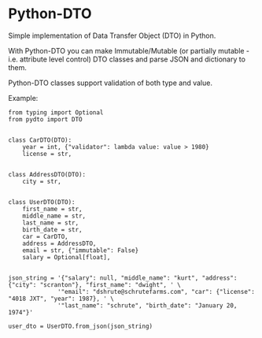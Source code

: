 # Python-DTO

Simple implementation of Data Transfer Object (DTO) in Python. 

With Python-DTO you can make Immutable/Mutable (or partially mutable - i.e. attribute level control) DTO classes
and parse JSON and dictionary to them.

Python-DTO classes support validation of both type and value.

Example:

```
from typing import Optional
from pydto import DTO


class CarDTO(DTO):
    year = int, {"validator": lambda value: value > 1980}
    license = str,


class AddressDTO(DTO):
    city = str,


class UserDTO(DTO):
    first_name = str,
    middle_name = str,
    last_name = str,
    birth_date = str,
    car = CarDTO,
    address = AddressDTO,
    email = str, {"immutable": False}
    salary = Optional[float],


json_string = '{"salary": null, "middle_name": "kurt", "address": {"city": "scranton"}, "first_name": "dwight", ' \
              '"email": "dshrute@schrutefarms.com", "car": {"license": "4018 JXT", "year": 1987}, ' \
              '"last_name": "schrute", "birth_date": "January 20, 1974"}'

user_dto = UserDTO.from_json(json_string)    
```

